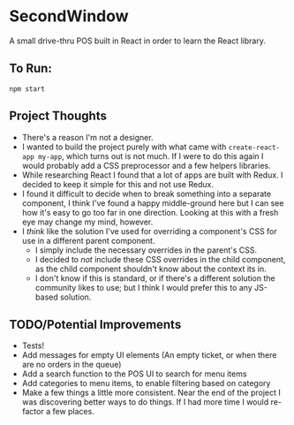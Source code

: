 # SecondWindow

A small drive-thru POS built in React in order to learn the React library.

## To Run:
```
npm start
```

## Project Thoughts
- There's a reason I'm not a designer.
- I wanted to build the project purely with what came with `create-react-app my-app`, which turns out is not much. If I were to do this again I would probably add a CSS preprocessor and a few helpers libraries.
- While researching React I found that a lot of apps are built with Redux. I decided to keep it simple for this and not use Redux.
- I found it difficult to decide when to break something into a separate component, I think I've found a happy middle-ground here but I can see how it's easy to go too far in one direction. Looking at this with a fresh eye may change my mind, however.
- I *think* like the solution I've used for overriding a component's CSS for use in a different parent component.
	- I simply include the necessary overrides in the parent's CSS.
	- I decided to *not* include these CSS overrides in the child component, as the child component shouldn't know about the context its in.
	- I don't know if this is standard, or if there's a different solution the community likes to use; but I think I would prefer this to any JS-based solution.

## TODO/Potential Improvements
- Tests!
- Add messages for empty UI elements (An empty ticket, or when there are no orders in the queue)
- Add a search function to the POS UI to search for menu items
- Add categories to menu items, to enable filtering based on category
- Make a few things a little more consistent. Near the end of the project I was discovering better ways to do things. If I had more time I would re-factor a few places.

